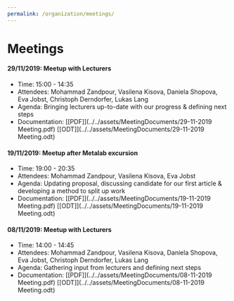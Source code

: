 ```yaml
---
permalink: /organization/meetings/
---
```


# Meetings

#### 29/11/2019: Meetup with Lecturers
- Time: 15:00 - 14:35
- Attendees: Mohammad Zandpour, Vasilena Kisova, Daniela Shopova, Eva Jobst, Christoph Derndorfer, Lukas Lang
- Agenda: Bringing lecturers up-to-date with our progress & defining next steps
- Documentation: [\[PDF\]](../../assets/MeetingDocuments/29-11-2019 Meeting.pdf) [\[ODT\]](../../assets/MeetingDocuments/29-11-2019 Meeting.odt)

#### 19/11/2019: Meetup after Metalab excursion
- Time: 19:00 - 20:35
- Attendees: Mohammad Zandpour, Vasilena Kisova, Eva Jobst
- Agenda: Updating proposal, discussing candidate for our first article & developing a method to split up work
- Documentation: [\[PDF\]](../../assets/MeetingDocuments/19-11-2019 Meeting.pdf) [\[ODT\]](../../assets/MeetingDocuments/19-11-2019 Meeting.odt)

#### 08/11/2019: Meetup with Lecturers
- Time: 14:00 - 14:45
- Attendees: Mohammad Zandpour, Vasilena Kisova, Daniela Shopova, Eva Jobst, Christoph Derndorfer, Lukas Lang
- Agenda: Gathering input from lecturers and defining next steps
- Documentation: [\[PDF\]](../../assets/MeetingDocuments/08-11-2019 Meeting.pdf) [\[ODT\]](../../assets/MeetingDocuments/08-11-2019 Meeting.odt)
